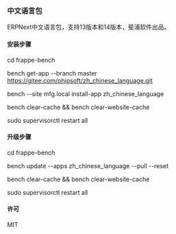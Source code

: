 ### 中文语言包
ERPNext中文语言包，支持13版本和14版本，斐浦软件出品。

#### 安装步骤
cd  frappe-bench

bench get-app --branch master https://gitee.com/phipsoft/zh_chinese_language.git

bench --site mfg.local install-app zh_chinese_language

bench clear-cache && bench clear-website-cache

sudo supervisorctl restart all

#### 升级步骤
cd  frappe-bench

bench update --apps zh_chinese_language --pull --reset

bench clear-cache && bench clear-website-cache

sudo supervisorctl restart all

#### 许可

MIT